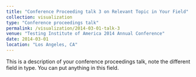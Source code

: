 ```yaml
---
title: "Conference Proceeding talk 3 on Relevant Topic in Your Field"
collection: visualization
type: "Conference proceedings talk"
permalink: /visualization/2014-03-01-talk-3
venue: "Testing Institute of America 2014 Annual Conference"
date: 2014-03-01
location: "Los Angeles, CA"
---
```


This is a description of your conference proceedings talk, note the different field in type. You can put anything in this field.
